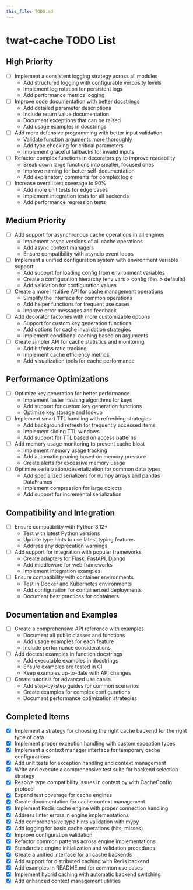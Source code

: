 ```yaml
---
this_file: TODO.md
---
```


# twat-cache TODO List

## High Priority

- [ ] Implement a consistent logging strategy across all modules
  - Add structured logging with configurable verbosity levels
  - Implement log rotation for persistent logs
  - Add performance metrics logging
- [ ] Improve code documentation with better docstrings
  - Add detailed parameter descriptions
  - Include return value documentation
  - Document exceptions that can be raised
  - Add usage examples in docstrings
- [ ] Add more defensive programming with better input validation
  - Validate function arguments more thoroughly
  - Add type checking for critical parameters
  - Implement graceful fallbacks for invalid inputs
- [ ] Refactor complex functions in decorators.py to improve readability
  - Break down large functions into smaller, focused ones
  - Improve naming for better self-documentation
  - Add explanatory comments for complex logic
- [ ] Increase overall test coverage to 90%
  - Add more unit tests for edge cases
  - Implement integration tests for all backends
  - Add performance regression tests

## Medium Priority

- [ ] Add support for asynchronous cache operations in all engines
  - Implement async versions of all cache operations
  - Add async context managers
  - Ensure compatibility with asyncio event loops
- [ ] Implement a unified configuration system with environment variable support
  - Add support for loading config from environment variables
  - Create a configuration hierarchy (env vars > config files > defaults)
  - Add validation for configuration values
- [ ] Create a more intuitive API for cache management operations
  - Simplify the interface for common operations
  - Add helper functions for frequent use cases
  - Improve error messages and feedback
- [ ] Add decorator factories with more customizable options
  - Support for custom key generation functions
  - Add options for cache invalidation strategies
  - Implement conditional caching based on arguments
- [ ] Create simpler API for cache statistics and monitoring
  - Add hit/miss ratio tracking
  - Implement cache efficiency metrics
  - Add visualization tools for cache performance

## Performance Optimizations

- [ ] Optimize key generation for better performance
  - Implement faster hashing algorithms for keys
  - Add support for custom key generation functions
  - Optimize key storage and lookup
- [ ] Implement smart TTL handling with refreshing strategies
  - Add background refresh for frequently accessed items
  - Implement sliding TTL windows
  - Add support for TTL based on access patterns
- [ ] Add memory usage monitoring to prevent cache bloat
  - Implement memory usage tracking
  - Add automatic pruning based on memory pressure
  - Create alerts for excessive memory usage
- [ ] Optimize serialization/deserialization for common data types
  - Add specialized serializers for numpy arrays and pandas DataFrames
  - Implement compression for large objects
  - Add support for incremental serialization

## Compatibility and Integration

- [ ] Ensure compatibility with Python 3.12+
  - Test with latest Python versions
  - Update type hints to use latest typing features
  - Address any deprecation warnings
- [ ] Add support for integration with popular frameworks
  - Create adapters for Flask, FastAPI, Django
  - Add middleware for web frameworks
  - Implement integration examples
- [ ] Ensure compatibility with container environments
  - Test in Docker and Kubernetes environments
  - Add configuration for containerized deployments
  - Document best practices for containers

## Documentation and Examples

- [ ] Create a comprehensive API reference with examples
  - Document all public classes and functions
  - Add usage examples for each feature
  - Include performance considerations
- [ ] Add doctest examples in function docstrings
  - Add executable examples in docstrings
  - Ensure examples are tested in CI
  - Keep examples up-to-date with API changes
- [ ] Create tutorials for advanced use cases
  - Add step-by-step guides for common scenarios
  - Create examples for complex configurations
  - Document performance optimization strategies

## Completed Items

- [x] Implement a strategy for choosing the right cache backend for the right type of data
- [x] Implement proper exception handling with custom exception types
- [x] Implement a context manager interface for temporary cache configurations
- [x] Add unit tests for exception handling and context management
- [x] Write and execute a comprehensive test suite for backend selection strategy
- [x] Resolve type compatibility issues in context.py with CacheConfig protocol
- [x] Expand test coverage for cache engines
- [x] Create documentation for cache context management
- [x] Implement Redis cache engine with proper connection handling
- [x] Address linter errors in engine implementations
- [x] Add comprehensive type hints validation with mypy
- [x] Add logging for basic cache operations (hits, misses)
- [x] Improve configuration validation
- [x] Refactor common patterns across engine implementations
- [x] Standardize engine initialization and validation procedures
- [x] Create a unified interface for all cache backends
- [x] Add support for distributed caching with Redis backend
- [x] Add examples in README.md for common use cases
- [x] Implement hybrid caching with automatic backend switching
- [x] Add enhanced context management utilities